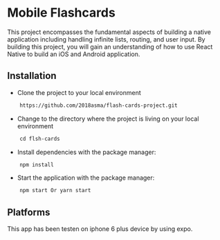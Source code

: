 # Mobile Flashcards
This project encompasses the fundamental aspects of building a native application including handling infinite lists, routing, and user input. By building this project, you will gain an understanding of how to use React Native to build an iOS and Android application.

## Installation
* Clone the project to your local environment
```diff
    https://github.com/2018asma/flash-cards-project.git
```
* Change to the directory where the project is living on your local environment
```diff
    cd flsh-cards
```
* Install dependencies with the package manager:
```diff
    npm install
```
* Start the application with the package manager:
```diff
    npm start Or yarn start
```
## Platforms
This app has been testen on iphone 6 plus device by using expo.
